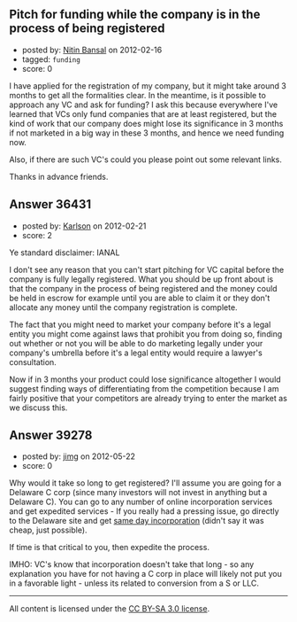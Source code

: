 ## Pitch for funding while the company is in the process of being registered

- posted by: [Nitin Bansal](https://stackexchange.com/users/-1/16459-nitin-bansal) on 2012-02-16
- tagged: `funding`
- score: 0

I have applied for the registration of my company, but it might take around 3 months to get all the formalities clear. In the meantime, is it possible to approach any VC and ask for funding? I ask this because everywhere I've learned that VCs only fund companies that are at least registered, but the kind of work that our company does might lose its significance in 3 months if not marketed in a big way in these 3 months, and hence we need funding now.

Also, if there are such VC's could you please point out some relevant links.

Thanks in advance friends.


## Answer 36431

- posted by: [Karlson](https://stackexchange.com/users/-1/15252-karlson) on 2012-02-21
- score: 2

Ye standard disclaimer: IANAL

I don't see any reason that you can't start pitching for VC capital before the company is fully legally registered.  What you should be up front about is that the company in the process of being registered and the money could be held in escrow for example until you are able to claim it or they don't allocate any money until the company registration is complete.

The fact that you might need to market your company before it's a legal entity you might come against laws that prohibit you from doing so, finding out whether or not you will be able to do marketing legally under your company's umbrella before it's a legal entity would require a lawyer's consultation.

Now if in 3 months your product could lose significance altogether I would suggest finding ways of differentiating from the competition because I am fairly positive that your competitors are already trying to enter the market as we discuss this.


## Answer 39278

- posted by: [jimg](https://stackexchange.com/users/-1/2380-jimg) on 2012-05-22
- score: 0

<p>Why would it take so long to get registered?  I'll assume you are going for a Delaware C corp (since many investors will not invest in anything but a Delaware C).  You can go to any number of online incorporation services and get expedited services - If you really had a pressing issue, go directly to the Delaware site and get <a href="http://corp.delaware.gov/Aug09feesch.pdf" rel="nofollow">same day incorporation</a> (didn't say it was cheap, just possible).</p>

<p>If time is that critical to you, then expedite the process.</p>

<p>IMHO: VC's know that incorporation doesn't take that long - so any explanation you have for not having a C corp in place will likely not put you in a favorable light - unless its related to conversion from a S or LLC. </p>




---

All content is licensed under the [CC BY-SA 3.0 license](https://creativecommons.org/licenses/by-sa/3.0/).
